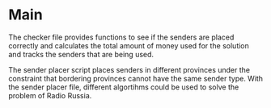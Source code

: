 Main
=====

The checker file provides functions to see if the senders are placed correctly and
calculates the total amount of money used for the solution and tracks the senders that are being used.

The sender placer script places senders in different provinces under the constraint that
bordering provinces cannot have the same sender type. With the sender placer file, different algortihms could be used to solve the problem of Radio Russia.

